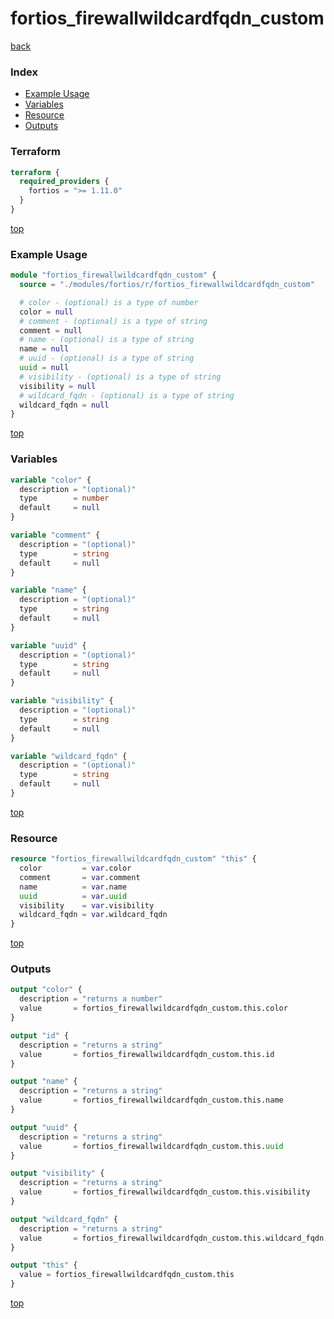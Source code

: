 # fortios_firewallwildcardfqdn_custom

[back](../fortios.md)

### Index

- [Example Usage](#example-usage)
- [Variables](#variables)
- [Resource](#resource)
- [Outputs](#outputs)

### Terraform

```terraform
terraform {
  required_providers {
    fortios = ">= 1.11.0"
  }
}
```

[top](#index)

### Example Usage

```terraform
module "fortios_firewallwildcardfqdn_custom" {
  source = "./modules/fortios/r/fortios_firewallwildcardfqdn_custom"

  # color - (optional) is a type of number
  color = null
  # comment - (optional) is a type of string
  comment = null
  # name - (optional) is a type of string
  name = null
  # uuid - (optional) is a type of string
  uuid = null
  # visibility - (optional) is a type of string
  visibility = null
  # wildcard_fqdn - (optional) is a type of string
  wildcard_fqdn = null
}
```

[top](#index)

### Variables

```terraform
variable "color" {
  description = "(optional)"
  type        = number
  default     = null
}

variable "comment" {
  description = "(optional)"
  type        = string
  default     = null
}

variable "name" {
  description = "(optional)"
  type        = string
  default     = null
}

variable "uuid" {
  description = "(optional)"
  type        = string
  default     = null
}

variable "visibility" {
  description = "(optional)"
  type        = string
  default     = null
}

variable "wildcard_fqdn" {
  description = "(optional)"
  type        = string
  default     = null
}
```

[top](#index)

### Resource

```terraform
resource "fortios_firewallwildcardfqdn_custom" "this" {
  color         = var.color
  comment       = var.comment
  name          = var.name
  uuid          = var.uuid
  visibility    = var.visibility
  wildcard_fqdn = var.wildcard_fqdn
}
```

[top](#index)

### Outputs

```terraform
output "color" {
  description = "returns a number"
  value       = fortios_firewallwildcardfqdn_custom.this.color
}

output "id" {
  description = "returns a string"
  value       = fortios_firewallwildcardfqdn_custom.this.id
}

output "name" {
  description = "returns a string"
  value       = fortios_firewallwildcardfqdn_custom.this.name
}

output "uuid" {
  description = "returns a string"
  value       = fortios_firewallwildcardfqdn_custom.this.uuid
}

output "visibility" {
  description = "returns a string"
  value       = fortios_firewallwildcardfqdn_custom.this.visibility
}

output "wildcard_fqdn" {
  description = "returns a string"
  value       = fortios_firewallwildcardfqdn_custom.this.wildcard_fqdn
}

output "this" {
  value = fortios_firewallwildcardfqdn_custom.this
}
```

[top](#index)